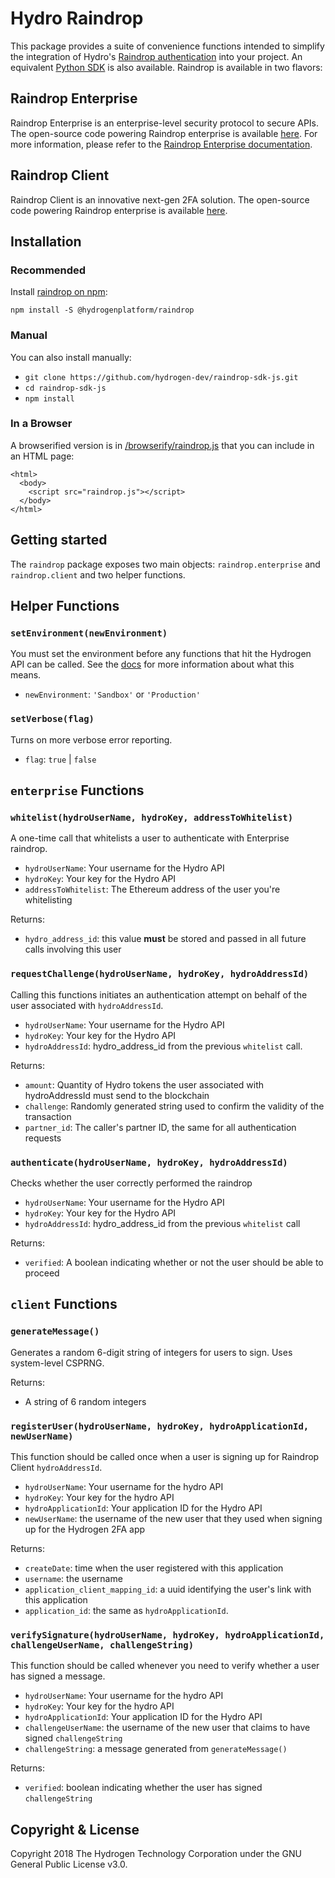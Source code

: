 # Hydro Raindrop
This package provides a suite of convenience functions intended to simplify the integration of Hydro's [Raindrop authentication](https://www.hydrogenplatform.com/hydro) into your project. An equivalent [Python SDK](https://github.com/hydrogen-dev/raindrop-sdk-python) is also available. Raindrop is available in two flavors:

## Raindrop Enterprise
Raindrop Enterprise is an enterprise-level security protocol to secure APIs. The open-source code powering Raindrop enterprise is available [here](https://github.com/hydrogen-dev/smart-contracts/tree/master/hydro-token-and-raindrop-enterprise). For more information, please refer to the [Raindrop Enterprise documentation](https://www.hydrogenplatform.com/docs/hydro/v1/#Raindrop).

## Raindrop Client
Raindrop Client is an innovative next-gen 2FA solution. The open-source code powering Raindrop enterprise is available [here](https://github.com/hydrogen-dev/smart-contracts/tree/master/raindrop-client).

## Installation
### Recommended
Install [raindrop on npm](https://www.npmjs.com/package/@hydrogenplatform/raindrop):
```
npm install -S @hydrogenplatform/raindrop
```

### Manual
You can also install manually:
- `git clone https://github.com/hydrogen-dev/raindrop-sdk-js.git`
- `cd raindrop-sdk-js`
- `npm install`

### In a Browser
A browserified version is in [/browserify/raindrop.js](./browserify/raindrop.js) that you can include in an HTML page:
```
<html>
  <body>
    <script src="raindrop.js"></script>
  </body>
</html>
```

## Getting started
The `raindrop` package exposes two main objects: `raindrop.enterprise` and `raindrop.client` and two helper functions.

## Helper Functions
### `setEnvironment(newEnvironment)`
You must set the environment before any functions that hit the Hydrogen API can be called. See the [docs](https://www.hydrogenplatform.com/docs/hydro/v1/#Testnet) for more information about what this means.
- `newEnvironment`: `'Sandbox'` or `'Production'`

### `setVerbose(flag)`
Turns on more verbose error reporting.
- `flag`: `true` | `false`

## `enterprise` Functions
### `whitelist(hydroUserName, hydroKey, addressToWhitelist)`
A one-time call that whitelists a user to authenticate with Enterprise raindrop.
- `hydroUserName`: Your username for the Hydro API
- `hydroKey`: Your key for the Hydro API
- `addressToWhitelist`: The Ethereum address of the user you're whitelisting

Returns:
- `hydro_address_id`: this value **must** be stored and passed in all future calls involving this user

### `requestChallenge(hydroUserName, hydroKey, hydroAddressId)`
Calling this functions initiates an authentication attempt on behalf of the user associated with `hydroAddressId`.
- `hydroUserName`: Your username for the Hydro API
- `hydroKey`: Your key for the Hydro API
- `hydroAddressId`: hydro_address_id from the previous `whitelist` call.

Returns:
- `amount`: Quantity of Hydro tokens the user associated with hydroAddressId must send to the blockchain
- `challenge`: Randomly generated string used to confirm the validity of the transaction
- `partner_id`: The caller's partner ID, the same for all authentication requests

### `authenticate(hydroUserName, hydroKey, hydroAddressId)`
Checks whether the user correctly performed the raindrop
- `hydroUserName`: Your username for the Hydro API
- `hydroKey`: Your key for the Hydro API
- `hydroAddressId`: hydro_address_id from the previous `whitelist` call

Returns:
- `verified`: A boolean indicating whether or not the user should be able to proceed

## `client` Functions
### `generateMessage()`
Generates a random 6-digit string of integers for users to sign. Uses system-level CSPRNG.

Returns:
- A string of 6 random integers

### `registerUser(hydroUserName, hydroKey, hydroApplicationId, newUserName)`
This function should be called once when a user is signing up for Raindrop Client `hydroAddressId`.
- `hydroUserName`: Your username for the hydro API
- `hydroKey`: Your key for the hydro API
- `hydroApplicationId`: Your application ID for the Hydro API
- `newUserName`: the username of the new user that they used when signing up for the Hydrogen 2FA app

Returns:
- `createDate`: time when the user registered with this application
- `username`: the username
- `application_client_mapping_id`: a uuid identifying the user's link with this application
- `application_id`: the same as `hydroApplicationId`.

### `verifySignature(hydroUserName, hydroKey, hydroApplicationId, challengeUserName, challengeString)`
This function should be called whenever you need to verify whether a user has signed a message.
- `hydroUserName`: Your username for the hydro API
- `hydroKey`: Your key for the hydro API
- `hydroApplicationId`: Your application ID for the Hydro API
- `challengeUserName`: the username of the new user that claims to have signed `challengeString`
- `challengeString`: a message generated from `generateMessage()`

Returns:
- `verified`: boolean indicating whether the user has signed `challengeString`

## Copyright & License
Copyright 2018 The Hydrogen Technology Corporation under the GNU General Public License v3.0.
